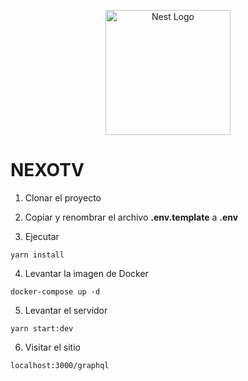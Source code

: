<p align="center">
  <a href="http://nestjs.com/" target="blank"><img src="https://nestjs.com/img/logo-small.svg" width="200" alt="Nest Logo" /></a>
</p>

# NEXOTV

1. Clonar el proyecto

2. Copiar y renombrar el archivo **.env.template** a **.env**

3. Ejecutar

```
yarn install
```

4. Levantar la imagen de Docker

```
docker-compose up -d
```

5. Levantar el servidor

```
yarn start:dev
```

6. Visitar el sitio

```
localhost:3000/graphql
```
